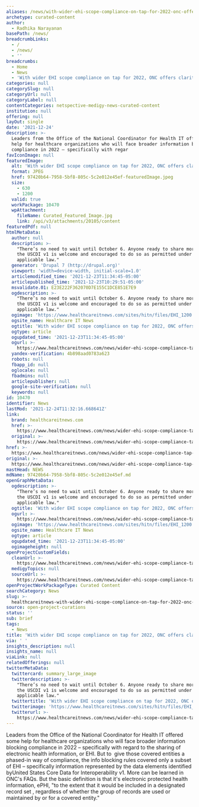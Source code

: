 ```yaml
---
aliases: /news/with-wider-ehi-scope-compliance-on-tap-for-2022-onc-offers-clarity
archetype: curated-content
author:
  - Radhika Narayanan
basePath: /news/
breadcrumbLinks:
  - /
  - /news/
  - ''
breadcrumbs:
  - Home
  - News
  - 'With wider EHI scope compliance on tap for 2022, ONC offers clarity'
categories: null
categorySlug: null
categoryUrl: null
categoryLabel: null
contentCategories: netspective-medigy-news-curated-content
institution: null
offering: null
layOut: single
date: '2021-12-24'
description: >-
  Leaders from the Office of the National Coordinator for Health IT offered some
  help for healthcare organizations who will face broader information blocking
  compliance in 2022 – specifically with regar
favIconImage: null
featuredImage:
  alt: 'With wider EHI scope compliance on tap for 2022, ONC offers clarity'
  format: JPEG
  href: 97420b64-7958-5bf8-805c-5c2e012e45ef-featuredImage.jpeg
  size:
    - 630
    - 1200
  valid: true
  workPackage: 10470
  wpAttachment:
    fileName: Curated_Featured_Image.jpg
    link: /api/v3/attachments/20105/content
featuredPdf: null
htmlMetaData:
  author: null
  description: >-
    "There’s no need to wait until October 6. Anyone ready to share more than
    the USCDI v1 is welcome and encouraged to do so as permitted under
    applicable law."
  generator: 'Drupal 7 (http://drupal.org)'
  viewport: 'width=device-width, initial-scale=1.0'
  articlemodified_time: '2021-12-23T11:34:45-05:00'
  articlepublished_time: '2021-12-23T10:29:51-05:00'
  msvalidate.01: E23E222F362070D7E155C1DCE851E7E9
  ogdescription: >-
    "There’s no need to wait until October 6. Anyone ready to share more than
    the USCDI v1 is welcome and encouraged to do so as permitted under
    applicable law."
  ogimage: 'https://www.healthcareitnews.com/sites/hitn/files/EHI_1200.jpg'
  ogsite_name: Healthcare IT News
  ogtitle: 'With wider EHI scope compliance on tap for 2022, ONC offers clarity'
  ogtype: article
  ogupdated_time: '2021-12-23T11:34:45-05:00'
  ogurl: >-
    https://www.healthcareitnews.com/news/wider-ehi-scope-compliance-tap-2022-onc-offers-clarity
  yandex-verification: 4b898aad0783a623
  robots: null
  fbapp_id: null
  oglocale: null
  fbadmins: null
  articlepublisher: null
  google-site-verification: null
  keywords: null
id: 10470
identifier: News
lastMod: '2021-12-24T11:32:16.668641Z'
link:
  brand: healthcareitnews.com
  href: >-
    https://www.healthcareitnews.com/news/wider-ehi-scope-compliance-tap-2022-onc-offers-clarity
  original: >-
    https://www.healthcareitnews.com/news/wider-ehi-scope-compliance-tap-2022-onc-offers-clarity
href: >-
  https://www.healthcareitnews.com/news/wider-ehi-scope-compliance-tap-2022-onc-offers-clarity
original: >-
  https://www.healthcareitnews.com/news/wider-ehi-scope-compliance-tap-2022-onc-offers-clarity
mastHead: NEWS
mdName: 97420b64-7958-5bf8-805c-5c2e012e45ef.md
openGraphMetaData:
  ogdescription: >-
    "There’s no need to wait until October 6. Anyone ready to share more than
    the USCDI v1 is welcome and encouraged to do so as permitted under
    applicable law."
  ogtitle: 'With wider EHI scope compliance on tap for 2022, ONC offers clarity'
  ogurl: >-
    https://www.healthcareitnews.com/news/wider-ehi-scope-compliance-tap-2022-onc-offers-clarity
  ogimage: 'https://www.healthcareitnews.com/sites/hitn/files/EHI_1200.jpg'
  ogsite_name: Healthcare IT News
  ogtype: article
  ogupdated_time: '2021-12-23T11:34:45-05:00'
  ogimageheight: null
openProjectCustomFields:
  cleanUrl: >-
    https://www.healthcareitnews.com/news/wider-ehi-scope-compliance-tap-2022-onc-offers-clarity
  medigyTopics: null
  sourceUrl: >-
    https://www.healthcareitnews.com/news/wider-ehi-scope-compliance-tap-2022-onc-offers-clarity
openProjectWorkPackageType: Curated Content
searchCategory: News
slug: >-
  healthcareitnews-with-wider-ehi-scope-compliance-on-tap-for-2022-onc-offers-clarity
source: open-project-curations
status: ''
sub: brief
tags:
  - News
title: 'With wider EHI scope compliance on tap for 2022, ONC offers clarity'
via: ' '
insights_description: null
insights_name: null
viaLink: null
relatedOfferings: null
twitterMetaData:
  twittercard: summary_large_image
  twitterdescription: >-
    "There’s no need to wait until October 6. Anyone ready to share more than
    the USCDI v1 is welcome and encouraged to do so as permitted under
    applicable law."
  twittertitle: 'With wider EHI scope compliance on tap for 2022, ONC offers clarity'
  twitterimage: 'https://www.healthcareitnews.com/sites/hitn/files/EHI_1200.jpg'
  twitterurl: >-
    https://www.healthcareitnews.com/news/wider-ehi-scope-compliance-tap-2022-onc-offers-clarity
---
```

<p>Leaders from the Office of the National Coordinator for Health IT offered some help for healthcare organizations who will face broader information blocking compliance in 2022 – specifically with regard to the sharing of electronic health information, or EHI.
But to &nbsp;give those covered entities a phased-in way of compliance, the info blocking rules covered only a subset of EHI – specifically information represented by the data elements identified byUnited States Core Data for Interoperability v1.
More can be learned in ONC's FAQs. But the basic definition is that it's electronic protected health information, ePHI, "to the extent that it would be included in a designated record set , regardless of whether the group of records are used or maintained by or for a covered entity."&nbsp;</p>